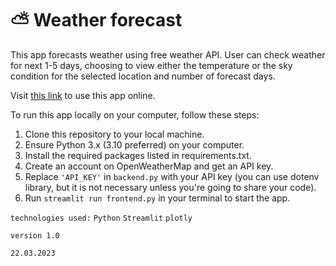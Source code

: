 # ⛅ Weather forecast

This app forecasts weather using free weather API. 
User can check weather for next 1-5 days, choosing to view either the temperature or
the sky condition for the selected location and number of forecast days.

Visit [this link](https://drmaziarz-weather-forecast-frontend-ki01ow.streamlit.app/) to use this app online.

To run this app locally on your computer, follow these steps:
1. Clone this repository to your local machine.
2. Ensure Python 3.x (3.10 preferred) on your computer.
3. Install the required packages listed in requirements.txt.
4. Create an account on OpenWeatherMap and get an API key.
5. Replace `'API_KEY'` in `backend.py` with your API key (you can use dotenv library, 
but it is not necessary unless you're going to share your code).
6. Run `streamlit run frontend.py` in your terminal to start the app.

`technologies used:`
`Python`
`Streamlit`
`plotly`

`version 1.0`

`22.03.2023`